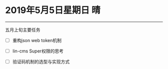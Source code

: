 # 2019年5月5日星期日 晴

--- 

五月上旬主要任务
- [ ] 重构json web token机制
- [ ] lin-cms Super权限的思考
- [ ] 验证码机制的选型与实现方式

